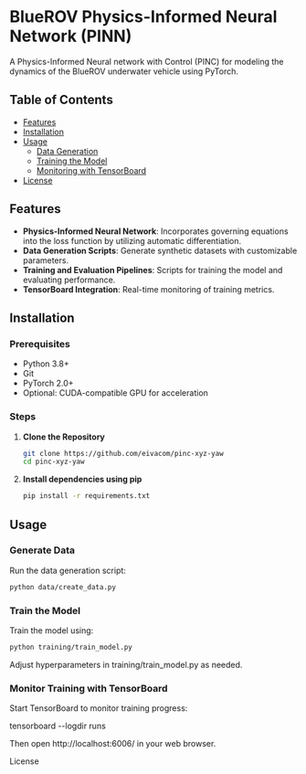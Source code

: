 # BlueROV Physics-Informed Neural Network (PINN)

A Physics-Informed Neural network with Control (PINC) for modeling the dynamics of the BlueROV underwater vehicle using PyTorch.

## Table of Contents
- [Features](#features)
- [Installation](#installation)
- [Usage](#usage)
  - [Data Generation](#data-generation)
  - [Training the Model](#training-the-model)
  - [Monitoring with TensorBoard](#monitoring-with-tensorboard)
- [License](#license)

## Features

- **Physics-Informed Neural Network**: Incorporates governing equations into the loss function by utilizing automatic differentiation.
- **Data Generation Scripts**: Generate synthetic datasets with customizable parameters.
- **Training and Evaluation Pipelines**: Scripts for training the model and evaluating performance.
- **TensorBoard Integration**: Real-time monitoring of training metrics.

## Installation

### Prerequisites

- Python 3.8+
- Git
- PyTorch 2.0+
- Optional: CUDA-compatible GPU for acceleration

### Steps

1. **Clone the Repository**

   ```bash
   git clone https://github.com/eivacom/pinc-xyz-yaw
   cd pinc-xyz-yaw
2. **Install dependencies using pip**

   ```bash
   pip install -r requirements.txt
   ```

## Usage

### Generate Data

Run the data generation script:

```bash
python data/create_data.py
```

### Train the Model

Train the model using:

```bash
python training/train_model.py
```

Adjust hyperparameters in training/train_model.py as needed.
### Monitor Training with TensorBoard

Start TensorBoard to monitor training progress:

tensorboard --logdir runs

Then open http://localhost:6006/ in your web browser.

License

